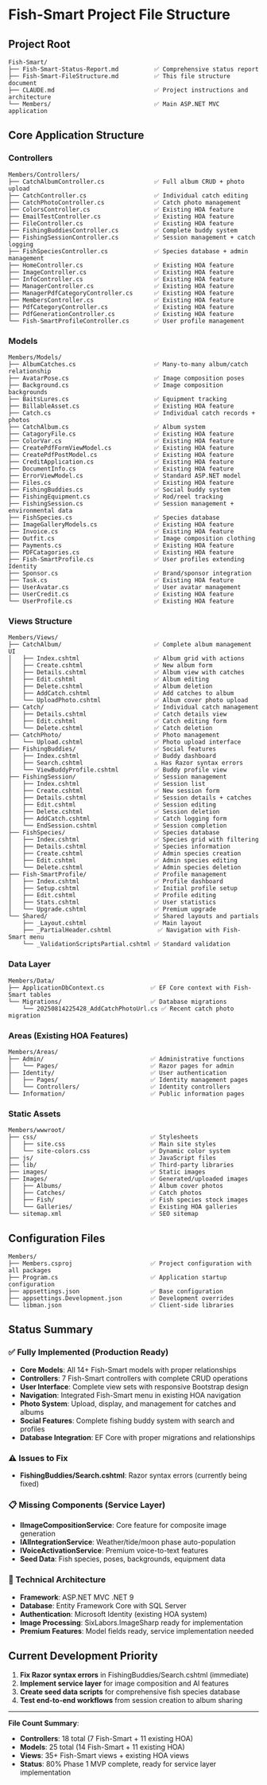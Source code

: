 # Fish-Smart Project File Structure

## Project Root
```
Fish-Smart/
├── Fish-Smart-Status-Report.md          ✅ Comprehensive status report
├── Fish-Smart-FileStructure.md          ✅ This file structure document
├── CLAUDE.md                            ✅ Project instructions and architecture
└── Members/                             ✅ Main ASP.NET MVC application
```

## Core Application Structure

### Controllers
```
Members/Controllers/
├── CatchAlbumController.cs              ✅ Full album CRUD + photo upload
├── CatchController.cs                   ✅ Individual catch editing
├── CatchPhotoController.cs              ✅ Catch photo management
├── ColorsController.cs                  ✅ Existing HOA feature
├── EmailTestController.cs               ✅ Existing HOA feature
├── FileController.cs                    ✅ Existing HOA feature
├── FishingBuddiesController.cs          ✅ Complete buddy system
├── FishingSessionController.cs          ✅ Session management + catch logging
├── FishSpeciesController.cs             ✅ Species database + admin management
├── HomeController.cs                    ✅ Existing HOA feature
├── ImageController.cs                   ✅ Existing HOA feature
├── InfoController.cs                    ✅ Existing HOA feature
├── ManagerController.cs                 ✅ Existing HOA feature
├── ManagerPdfCategoryController.cs      ✅ Existing HOA feature
├── MembersController.cs                 ✅ Existing HOA feature
├── PdfCategoryController.cs             ✅ Existing HOA feature
├── PdfGenerationController.cs           ✅ Existing HOA feature
└── Fish-SmartProfileController.cs       ✅ User profile management
```

### Models
```
Members/Models/
├── AlbumCatches.cs                      ✅ Many-to-many album/catch relationship
├── AvatarPose.cs                        ✅ Image composition poses
├── Background.cs                        ✅ Image composition backgrounds
├── BaitsLures.cs                        ✅ Equipment tracking
├── BillableAsset.cs                     ✅ Existing HOA feature
├── Catch.cs                             ✅ Individual catch records + photos
├── CatchAlbum.cs                        ✅ Album system
├── CatagoryFile.cs                      ✅ Existing HOA feature
├── ColorVar.cs                          ✅ Existing HOA feature
├── CreatePdfFormViewModel.cs            ✅ Existing HOA feature
├── CreatePdfPostModel.cs                ✅ Existing HOA feature
├── CreditApplication.cs                 ✅ Existing HOA feature
├── DocumentInfo.cs                      ✅ Existing HOA feature
├── ErrorViewModel.cs                    ✅ Standard ASP.NET model
├── Files.cs                             ✅ Existing HOA feature
├── FishingBuddies.cs                    ✅ Social buddy system
├── FishingEquipment.cs                  ✅ Rod/reel tracking
├── FishingSession.cs                    ✅ Session management + environmental data
├── FishSpecies.cs                       ✅ Species database
├── ImageGalleryModels.cs                ✅ Existing HOA feature
├── Invoice.cs                           ✅ Existing HOA feature
├── Outfit.cs                            ✅ Image composition clothing
├── Payments.cs                          ✅ Existing HOA feature
├── PDFCatagories.cs                     ✅ Existing HOA feature
├── Fish-SmartProfile.cs                 ✅ User profiles extending Identity
├── Sponsor.cs                           ✅ Brand/sponsor integration
├── Task.cs                              ✅ Existing HOA feature
├── UserAvatar.cs                        ✅ User avatar management
├── UserCredit.cs                        ✅ Existing HOA feature
└── UserProfile.cs                       ✅ Existing HOA feature
```

### Views Structure
```
Members/Views/
├── CatchAlbum/                          ✅ Complete album management UI
│   ├── Index.cshtml                     ✅ Album grid with actions
│   ├── Create.cshtml                    ✅ New album form
│   ├── Details.cshtml                   ✅ Album view with catches
│   ├── Edit.cshtml                      ✅ Album editing
│   ├── Delete.cshtml                    ✅ Album deletion
│   ├── AddCatch.cshtml                  ✅ Add catches to album
│   └── UploadPhoto.cshtml               ✅ Album cover photo upload
├── Catch/                               ✅ Individual catch management
│   ├── Details.cshtml                   ✅ Catch details view
│   ├── Edit.cshtml                      ✅ Catch editing form
│   └── Delete.cshtml                    ✅ Catch deletion
├── CatchPhoto/                          ✅ Photo management
│   └── Upload.cshtml                    ✅ Photo upload interface
├── FishingBuddies/                      ✅ Social features
│   ├── Index.cshtml                     ✅ Buddy dashboard
│   ├── Search.cshtml                    ⚠️ Has Razor syntax errors
│   └── ViewBuddyProfile.cshtml          ✅ Buddy profile view
├── FishingSession/                      ✅ Session management
│   ├── Index.cshtml                     ✅ Session list
│   ├── Create.cshtml                    ✅ New session form
│   ├── Details.cshtml                   ✅ Session details + catches
│   ├── Edit.cshtml                      ✅ Session editing
│   ├── Delete.cshtml                    ✅ Session deletion
│   ├── AddCatch.cshtml                  ✅ Catch logging form
│   └── EndSession.cshtml                ✅ Session completion
├── FishSpecies/                         ✅ Species database
│   ├── Index.cshtml                     ✅ Species grid with filtering
│   ├── Details.cshtml                   ✅ Species information
│   ├── Create.cshtml                    ✅ Admin species creation
│   ├── Edit.cshtml                      ✅ Admin species editing
│   └── Delete.cshtml                    ✅ Admin species deletion
├── Fish-SmartProfile/                   ✅ Profile management
│   ├── Index.cshtml                     ✅ Profile dashboard
│   ├── Setup.cshtml                     ✅ Initial profile setup
│   ├── Edit.cshtml                      ✅ Profile editing
│   ├── Stats.cshtml                     ✅ User statistics
│   └── Upgrade.cshtml                   ✅ Premium upgrade
└── Shared/                              ✅ Shared layouts and partials
    ├── _Layout.cshtml                   ✅ Main layout
    ├── _PartialHeader.cshtml             ✅ Navigation with Fish-Smart menu
    └── _ValidationScriptsPartial.cshtml ✅ Standard validation
```

### Data Layer
```
Members/Data/
├── ApplicationDbContext.cs             ✅ EF Core context with Fish-Smart tables
└── Migrations/                         ✅ Database migrations
    └── 20250814225428_AddCatchPhotoUrl.cs ✅ Recent catch photo migration
```

### Areas (Existing HOA Features)
```
Members/Areas/
├── Admin/                              ✅ Administrative functions
│   └── Pages/                          ✅ Razor pages for admin
├── Identity/                           ✅ User authentication
│   ├── Pages/                          ✅ Identity management pages
│   └── Controllers/                    ✅ Identity controllers
└── Information/                        ✅ Public information pages
```

### Static Assets
```
Members/wwwroot/
├── css/                                ✅ Stylesheets
│   ├── site.css                        ✅ Main site styles
│   └── site-colors.css                 ✅ Dynamic color system
├── js/                                 ✅ JavaScript files
├── lib/                                ✅ Third-party libraries
├── images/                             ✅ Static images
├── Images/                             ✅ Generated/uploaded images
│   ├── Albums/                         ✅ Album cover photos
│   ├── Catches/                        ✅ Catch photos
│   ├── Fish/                           ✅ Fish species stock images
│   └── Galleries/                      ✅ Existing HOA galleries
└── sitemap.xml                         ✅ SEO sitemap
```

## Configuration Files
```
Members/
├── Members.csproj                      ✅ Project configuration with all packages
├── Program.cs                          ✅ Application startup configuration
├── appsettings.json                    ✅ Base configuration
├── appsettings.Development.json        ✅ Development overrides
└── libman.json                         ✅ Client-side libraries
```

## Status Summary

### ✅ Fully Implemented (Production Ready)
- **Core Models**: All 14+ Fish-Smart models with proper relationships
- **Controllers**: 7 Fish-Smart controllers with complete CRUD operations
- **User Interface**: Complete view sets with responsive Bootstrap design
- **Navigation**: Integrated Fish-Smart menu in existing HOA navigation
- **Photo System**: Upload, display, and management for catches and albums
- **Social Features**: Complete fishing buddy system with search and profiles
- **Database Integration**: EF Core with proper migrations and relationships

### ⚠️ Issues to Fix
- **FishingBuddies/Search.cshtml**: Razor syntax errors (currently being fixed)

### 📋 Missing Components (Service Layer)
- **IImageCompositionService**: Core feature for composite image generation
- **IAIIntegrationService**: Weather/tide/moon phase auto-population
- **IVoiceActivationService**: Premium voice-to-text features
- **Seed Data**: Fish species, poses, backgrounds, equipment data

### 🔧 Technical Architecture
- **Framework**: ASP.NET MVC .NET 9
- **Database**: Entity Framework Core with SQL Server
- **Authentication**: Microsoft Identity (existing HOA system)
- **Image Processing**: SixLabors.ImageSharp ready for implementation
- **Premium Features**: Model fields ready, service implementation needed

## Current Development Priority
1. **Fix Razor syntax errors** in FishingBuddies/Search.cshtml (immediate)
2. **Implement service layer** for image composition and AI features
3. **Create seed data scripts** for comprehensive fish species database
4. **Test end-to-end workflows** from session creation to album sharing

---
**File Count Summary**:
- **Controllers**: 18 total (7 Fish-Smart + 11 existing HOA)
- **Models**: 25 total (14 Fish-Smart + 11 existing HOA)  
- **Views**: 35+ Fish-Smart views + existing HOA views
- **Status**: 80% Phase 1 MVP complete, ready for service layer implementation